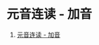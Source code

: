 # 元音连读 - 加音

1. [元音连读 - 加音](https://www.bilibili.com/video/BV1SZ4y1K7Lr?p=3&vd_source=0259bb47833cfe6d7c4749c69a49a9d2)

